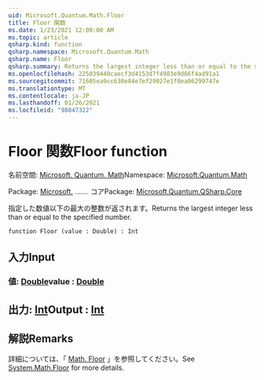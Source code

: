 ```yaml
---
uid: Microsoft.Quantum.Math.Floor
title: Floor 関数
ms.date: 1/23/2021 12:00:00 AM
ms.topic: article
qsharp.kind: function
qsharp.namespace: Microsoft.Quantum.Math
qsharp.name: Floor
qsharp.summary: Returns the largest integer less than or equal to the specified number.
ms.openlocfilehash: 225039440caecf3d4153d7f4983e9d66f4ad91a1
ms.sourcegitcommit: 71605ea9cc630e84e7ef29027e1f0ea06299747e
ms.translationtype: MT
ms.contentlocale: ja-JP
ms.lasthandoff: 01/26/2021
ms.locfileid: "98847322"
---
```

# <a name="floor-function"></a><span data-ttu-id="e739e-102">Floor 関数</span><span class="sxs-lookup"><span data-stu-id="e739e-102">Floor function</span></span>

<span data-ttu-id="e739e-103">名前空間: [Microsoft. Quantum. Math](xref:Microsoft.Quantum.Math)</span><span class="sxs-lookup"><span data-stu-id="e739e-103">Namespace: [Microsoft.Quantum.Math](xref:Microsoft.Quantum.Math)</span></span>

<span data-ttu-id="e739e-104">Package: [Microsoft.](https://nuget.org/packages/Microsoft.Quantum.QSharp.Core) ....... コア</span><span class="sxs-lookup"><span data-stu-id="e739e-104">Package: [Microsoft.Quantum.QSharp.Core](https://nuget.org/packages/Microsoft.Quantum.QSharp.Core)</span></span>


<span data-ttu-id="e739e-105">指定した数値以下の最大の整数が返されます。</span><span class="sxs-lookup"><span data-stu-id="e739e-105">Returns the largest integer less than or equal to the specified number.</span></span>

```qsharp
function Floor (value : Double) : Int
```


## <a name="input"></a><span data-ttu-id="e739e-106">入力</span><span class="sxs-lookup"><span data-stu-id="e739e-106">Input</span></span>

### <a name="value--double"></a><span data-ttu-id="e739e-107">値: [Double](xref:microsoft.quantum.lang-ref.double)</span><span class="sxs-lookup"><span data-stu-id="e739e-107">value : [Double](xref:microsoft.quantum.lang-ref.double)</span></span>





## <a name="output--int"></a><span data-ttu-id="e739e-108">出力: [Int](xref:microsoft.quantum.lang-ref.int)</span><span class="sxs-lookup"><span data-stu-id="e739e-108">Output : [Int](xref:microsoft.quantum.lang-ref.int)</span></span>



## <a name="remarks"></a><span data-ttu-id="e739e-109">解説</span><span class="sxs-lookup"><span data-stu-id="e739e-109">Remarks</span></span>

<span data-ttu-id="e739e-110">詳細については、「 [Math. Floor](https://docs.microsoft.com/dotnet/api/system.math.floor) 」を参照してください。</span><span class="sxs-lookup"><span data-stu-id="e739e-110">See [System.Math.Floor](https://docs.microsoft.com/dotnet/api/system.math.floor) for more details.</span></span>